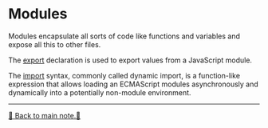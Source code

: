 # Modules

Modules encapsulate all sorts of code like functions and variables and expose all this to other files.

The [export](https://developer.mozilla.org/en-US/docs/Web/JavaScript/Reference/Statements/export) declaration is used to export values from a JavaScript module.

The [import](https://developer.mozilla.org/en-US/docs/Web/JavaScript/Reference/Statements/import) syntax, commonly called dynamic import, is a function-like expression that allows loading an ECMAScript modules asynchronously and dynamically into a potentially non-module environment.

---

[📒 Back to main note.📒](/README.md)
